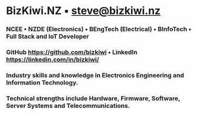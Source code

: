 # BizKiwi.NZ  •  steve@bizkiwi.nz
### NCEE • NZDE (Electronics) • BEngTech (Electrical) • BInfoTech • Full Stack and IoT Developer ###
### GitHub https://github.com/bizkiwi  •  LinkedIn https://linkedin.com/in/bizkiwi/ ###
### Industry skills and knowledge in Electronics Engineering and Information Technology. ###
### Technical strengths include Hardware, Firmware, Software, Server Systems and Telecommunications. ###
